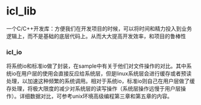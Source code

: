 icl_lib
=======

一个C/C++开发库：方便我们在开发项目的时候，可以将时间和精力投入到业务逻辑上，而不是基础的底层代码上。从而大大提高开发效率，和项目的鲁棒性

### icl_io
将系统io和标准io做了封装，在sample中有关于他们对文件操作的对比。其中系统io在用户层的使用会直接反应给系统层，但是linux系统层会进行缓存或者预读处理，以加速这种频繁的系统调用。相对于系统io，标准io则自己在用户层做了缓存处理，将极大限度的减少对系统层的读写操作（系统层操作远慢于用户层操作）。详细数据对比，可参考unix环境高级编程第三章和第五章的内容。
